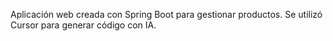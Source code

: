 Aplicación web creada con Spring Boot para gestionar productos.
Se utilizó Cursor para generar código con IA.
